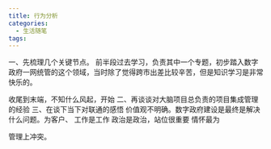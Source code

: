 ```yaml
---
title: 行为分析
categories:
  - 生活随笔
tags: 
---
```


一、先梳理几个关键节点。
前半段过去学习，负责其中一个专题，初步踏入数字政府一网统管的这个领域，当时除了觉得跨市出差比较辛苦，但是知识学习是非常快乐的。

收尾到末端，不知什么风起，开始
二、再谈谈对大脑项目总负责的项目集成管理的经验
三、在谈下当下对联通的感悟
价值观不明确。数字政府建设是最终是解决什么问题。为客户、
工作是工作
政治是政治，站位很重要
情怀最为

管理上冲突。





